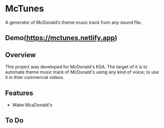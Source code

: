 # McTunes
A generator of McDonald’s theme music track from any sound file.
## Demo(https://mctunes.netlify.app)
## Overview
This project was developed for McDonald's KSA. The target of it is to automate theme music track of McDonald's using any kind of voice; to use it in thier commercial videos.
## Features
- Make McaDonald's 
## To Do


